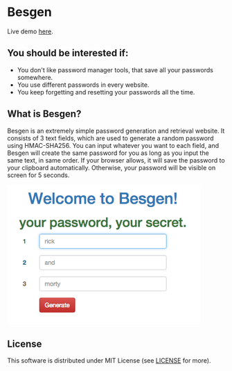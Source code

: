 # Besgen

Live demo [here](http://ekinoguz.github.io/Besgen/).

## You should be interested if:

* You don't like password manager tools, that save all your passwords somewhere.
* You use different passwords in every website.
* You keep forgetting and resetting your passwords all the time.

## What is Besgen?

Besgen is an extremely simple password generation and retrieval website. It consists of 3 text fields, which are used to generate a random password using HMAC-SHA256. You can input whatever you want to each field, and Besgen will create the same password for you as long as you input the same text, in same order. If your browser allows, it will save the password to your clipboard automatically. Otherwise, your password will be visible on screen for 5 seconds.

![alt text](https://github.com/ekinoguz/Besgen/blob/master/screenshot.png?raw=true "Screenshot")

## License

This software is distributed under MIT License (see [LICENSE](LICENSE)
for more).
